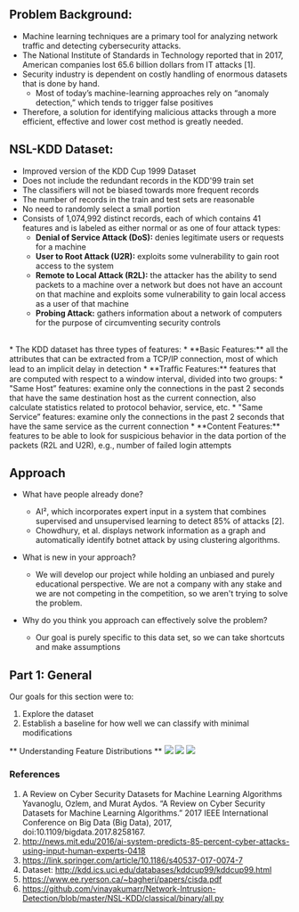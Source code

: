 ## Problem Background:
* Machine learning techniques are a primary tool for analyzing network traffic and detecting cybersecurity attacks.
* The National Institute of Standards in Technology reported that in 2017, American companies lost 65.6 billion dollars from IT attacks [1].
* Security industry is dependent on costly handling of enormous datasets that is done by hand.
    * Most of today’s machine-learning approaches rely on “anomaly detection,” which tends to trigger false positives
* Therefore, a solution for identifying malicious attacks through a more efficient, effective and lower cost method is greatly needed.

## NSL-KDD Dataset:
* Improved version of the KDD Cup 1999 Dataset
* Does not include the redundant records in the KDD'99 train set
* The classifiers will not be biased towards more frequent records
* The number of records in the train and test sets are reasonable
* No need to randomly select a small portion
* Consists of 1,074,992 distinct records, each of which contains 41 features and is labeled as either normal or as one of four attack types:
    * **Denial of Service Attack (DoS):** denies legitimate users or requests for a machine
    * **User to Root Attack (U2R):** exploits some vulnerability to gain root access to the system
    * **Remote to Local Attack (R2L):** the attacker has the ability to send packets to a machine over a network but does not have an account on that machine and exploits some vulnerability to gain local access as a user of that machine
    * **Probing Attack:** gathers information about a network of computers for the purpose of circumventing security controls

<br />
* The KDD dataset has three types of features:
    * **Basic Features:** all the attributes that can be extracted from a TCP/IP connection, most of which lead to an implicit delay in detection
    * **Trafﬁc Features:** features that are computed with respect to a window interval, divided into two groups:
        * "Same Host” features: examine only the connections in the past 2 seconds that have the same destination host as the current connection, also calculate statistics related to protocol behavior, service, etc.
        * "Same Service” features: examine only the connections in the past 2 seconds that have the same service as the current connection
    * **Content Features:** features to be able to look for suspicious behavior in the data portion of the packets (R2L and U2R), e.g., number of failed login attempts

## Approach
* What have people already done?
    * AI², which incorporates expert input in a system that combines supervised and unsupervised learning to detect 85% of attacks [2].
    * Chowdhury, et al. displays network information as a graph and automatically identify botnet attack by using clustering algorithms.

* What is new in your approach?
    * We will develop our project while holding an unbiased and purely educational perspective. We are not a company with any stake and we are not competing in the competition, so we aren't trying to solve the problem.

* Why do you think you approach can effectively solve the problem?
    * Our goal is purely specific to this data set, so we can take shortcuts and make assumptions

## Part 1: General
Our goals for this section were to:
1. Explore the dataset
2. Establish a baseline for how well we can classify with minimal modifications

** Understanding Feature Distributions **
<img src="imgs/FeatureDistrib1.png">
<img src="imgs/FeatureDistrib2.png">
<img src="imgs/Accuracy5.png ">


### References
1. A Review on Cyber Security Datasets for Machine Learning Algorithms
Yavanoglu, Ozlem, and Murat Aydos. “A Review on Cyber Security Datasets for Machine Learning Algorithms.” 2017 IEEE International Conference on Big Data (Big Data), 2017, doi:10.1109/bigdata.2017.8258167.
2. http://news.mit.edu/2016/ai-system-predicts-85-percent-cyber-attacks-using-input-human-experts-0418
3. https://link.springer.com/article/10.1186/s40537-017-0074-7
4. Dataset: http://kdd.ics.uci.edu/databases/kddcup99/kddcup99.html
5. https://www.ee.ryerson.ca/~bagheri/papers/cisda.pdf
6. https://github.com/vinayakumarr/Network-Intrusion-Detection/blob/master/NSL-KDD/classical/binary/all.py
